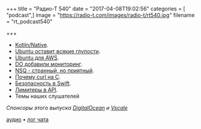 +++
title = "Радио-Т 540"
date = "2017-04-08T19:02:56"
categories = [ "podcast",]
image = "https://radio-t.com/images/radio-t/rt540.jpg"
filename = "rt_podcast540"

+++

- [Kotlin/Native](https://blog.jetbrains.com/kotlin/2017/04/kotlinnative-tech-preview-kotlin-without-a-vm/).
- [Ubuntu оставит всякие глупости](https://insights.ubuntu.com/2017/04/05/growing-ubuntu-for-cloud-and-iot-rather-than-phone-and-convergence/).
- [Ubuntu для AWS](https://insights.ubuntu.com/2017/04/05/ubuntu-on-aws-gets-serious-performance-boost-with-aws-tuned-kernel/).
- [DO добавили мониторинг](https://www.digitalocean.com/company/blog/introducing-monitoring/).
- [NSQ - странный, но приятный](http://nsq.io/overview/design.html).
- [Почему curl на C](https://daniel.haxx.se/blog/2017/03/27/curl-is-c/).
- [Безопасность в Swift](http://khanlou.com/2017/04/safety-in-swift/).
- [Лимитеры в API](https://stripe.com/blog/rate-limiters).
- Темы наших слушателей

*Спонсоры этого выпуска [DigitalOcean](https://www.digitalocean.com) и [Vscale](http://bit.ly/radio-t_vscale)*

[аудио](http://cdn.radio-t.com/rt_podcast540.mp3) • [лог чата](http://chat.radio-t.com/logs/radio-t-540.html)
<audio src="http://cdn.radio-t.com/rt_podcast540.mp3" preload="none"></audio>
